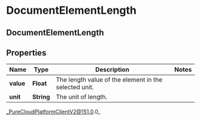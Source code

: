 # DocumentElementLength

## DocumentElementLength

## Properties

|Name | Type | Description | Notes|
|------------ | ------------- | ------------- | -------------|
| **value** | **Float** | The length value of the element in the selected unit. | |
| **unit** | **String** | The unit of length. | |



_PureCloudPlatformClientV2@151.0.0_

